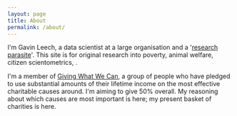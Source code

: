 ```yaml
---
layout: page
title: About
permalink: /about/
---
```


I'm Gavin Leech, a data scientist at a large organisation and a '[research parasite](http://blogs.sciencemag.org/pipeline/archives/2016/01/22/attack-of-the-research-parasites)'. This site is for original research into poverty, animal welfare, citizen scientometrics, .

I'm a member of [Giving What We Can](https://www.givingwhatwecan.org/), a group of people who have pledged to use substantial amounts of their lifetime income on the most effective charitable causes around. I'm aiming to give 50% overall. My reasoning about which causes are most important is here; my present basket of charities is here. 